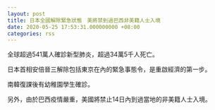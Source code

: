 ```yaml
---
layout: post
title: 日本全國解除緊急狀態　美將禁到過巴西非美籍人士入境
date: 2020-05-25 17:53:31.000000000 +08:00
categories: rss
---
```


全球超過541萬人確診新型肺炎，超過34萬5千人死亡。

日本首相安倍晉三解除包括東京在內的緊急事態令，是重啟經濟的第一步。

南韓復課後有幼稚園學生確診。

另外，由於巴西疫情嚴重，美國將禁止14日內到過當地的非美籍人士入境。
